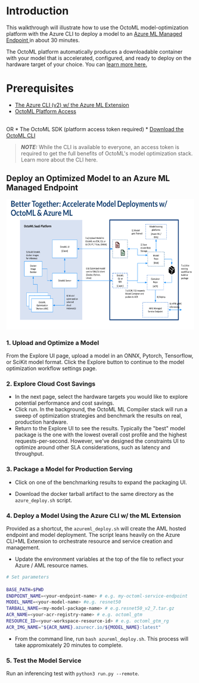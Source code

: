 
# Introduction
This walkthrough will illustrate how to use the OctoML model-optimization platform with the Azure CLI to deploy a model to an <a href="https://learn.microsoft.com/en-us/azure/machine-learning/concept-endpoints"> Azure ML Managed Endpoint </a> in about 30 minutes. 

The OctoML platform automatically produces a downloadable container with your model that is accelerated, configured, and ready to deploy on the hardware target of your choice. You can <a href="https://octoml.ai/">learn more here.</a> 

# Prerequisites
* <a href="https://learn.microsoft.com/en-us/azure/machine-learning/how-to-configure-cli?tabs=public">The Azure CLI (v2) w/ the Azure ML Extension</a>
* <a href="https://octoml.ai/">OctoML Platform Access</a>
<br>
OR
* The OctoML SDK (platform access token required)
* <a href="https://try.octoml.ai/cli/">Download the OctoML CLI</a>

> **_NOTE:_**  While the CLI is available to everyone, an access token is required to get the full benefits of OctoML's model optimization stack. Learn more about the CLI here. 

## Deploy an Optimized Model to an Azure ML Managed Endpoint

<img src="./assets/workflow.png" width="650" height="350"></img>

### 1. Upload and Optimize a Model
From the Explore UI page, upload a model in an ONNX, Pytorch, Tensorflow, or SciKit model format. Click the Explore button to continue to the model optimization workflow settings page.

### 2. Explore Cloud Cost Savings
* In the next page, select the hardware targets you would like to explore potential performance and cost savings. 
* Click run. In the background, the OctoML ML Compiler stack will run a sweep of optimization strategies and benchmark the results on real, production hardware. 
* Return to the Explore UI to see the results. Typically the "best" model package is the one with the lowest overall cost profile and the highest requests-per-second. However, we've designed the constraints UI to optimize around other SLA considerations, such as latency and throughput.

### 3. Package a Model for Production Serving
* Click on one of the benchmarking results to expand the packaging UI. 

* Download the docker tarball artifact to the same directory as the `azure_deploy.sh` script. 

### 4. Deploy a Model Using the Azure CLI w/ the ML Extension
Provided as a shortcut, the `azureml_deploy.sh` will create the AML hosted endpoint and model deployment. The script leans heavily on the Azure CLI+ML Extension to orchestrate resource and service creation and management. 

 * Update the environment variables at the top of the file to reflect your Azure / AML resource names. 
 ```bash 
# Set parameters

BASE_PATH=$PWD
ENDPOINT_NAME=<your-endpoint-name> # e.g. my-octoml-service-endpoint
MODEL_NAME=<your-model-name> #e.g. resnet50
TARBALL_NAME=<my-model-package-name> # e.g.resnet50_v2_7.tar.gz
ACR_NAME=<your-acr-registry-name> # e.g. octoml_gtm
RESOURCE_ID=<your-workspace-resource-id> # e.g. octoml_gtm_rg
ACR_IMG_NAME="${ACR_NAME}.azurecr.io/${MODEL_NAME}:latest"

```
 * From the command line, run `bash azureml_deploy.sh`. This process will take appromixately 20 minutes to complete.

### 5. Test the Model Service
Run an inferencing test with `python3 run.py --remote`.
